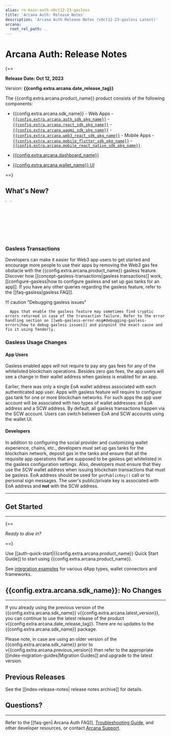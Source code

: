 ```yaml
---
alias: rn-main-auth-vOct12-23-gasless
title: 'Arcana Auth: Release Notes'
description: 'Arcana Auth Release Notes (vOct12-23-gasless Latest)'
arcana:
  root_rel_path: ..
---
```


# Arcana Auth: Release Notes

{==

**Release Date: Oct 12, 2023**  

Version: **{{config.extra.arcana.date_release_tag}}**

The {{config.extra.arcana.product_name}} product consists of the following components:

* {{config.extra.arcana.sdk_name}} 
      - Web Apps 
        - [`{{config.extra.arcana.auth_sdk_pkg_name}}`](https://www.npmjs.com/package/@arcana/auth) 
        - [`{{config.extra.arcana.react_sdk_pkg_name}}`](https://www.npmjs.com/package/@arcana/auth-react)
        - [`{{config.extra.arcana.wagmi_sdk_pkg_name}}`](https://www.npmjs.com/package/@arcana/auth-wagmi) 
        - [`{{config.extra.arcana.web3_react_sdk_pkg_name}}`](https://www.npmjs.com/package/@arcana/auth-web3-react)
      - Mobile Apps
        - [`{{config.extra.arcana.mobile_flutter_sdk_pkg_name}}`](https://pub.dev/packages/arcana_auth_flutter)
        - [`{{config.extra.arcana.mobile_react_native_sdk_pkg_name}}`](https://www.npmjs.com/package/@arcana/auth-react-native)

* [{{config.extra.arcana.dashboard_name}}](https://dashboard.arcana.network/)

* [{{config.extra.arcana.wallet_name}} UI](https://github.com/arcana-network/wallet-ui)

==}

## What's New?

<img src="/img/icon_new_light.png#only-light" alt="New icon" width="3%" /><img src="/img/icon_new_dark.png#only-dark" alt="New icon" width="3%" />

### Gasless Transactions

Developers can make it easier for Web3 app users to get started and encourage more people to use their apps by removing the Web3 gas fee obstacle with the {{config.extra.arcana.product_name}} gasless feature. Discover how [[concept-gasless-transactions|gasless transactions]] work, [[configure-gasless|how to configure gasless and set up gas tanks for an app]]. If you have any other queries regarding the gasless feature, refer to the [[faq-gasless|gasless FAQ]].

!!! caution "Debugging gasless issues"

      Apps that enable the gasless feature may sometimes find cryptic errors returned in case of the transaction failure. Refer to the error handling section on [[web-gasless-error-msg#debugging-gasless-errors|how to debug gasless issues]] and pinpoint the exact cause and fix it using Tenderly.

### Gasless Usage Changes

#### App Users

Gasless enabled apps will not require to pay any gas fees for any of the whitelisted blockchain operations. Besides zero gas fees, the app users will see a change in their wallet address when gasless is enabled for an app.

Earlier, there was only a single EoA wallet address associated with each authenticated app user. Apps with gasless feature will require to configure gas tank for one or more blockchain networks. For such apps the app user account will be associated with two types of wallet addresses: an EoA address and a SCW address. By default, all gasless transactions happen via the SCW account. Users can switch between EoA and SCW accounts using the wallet UI.

#### Developers

In addition to configuring the social provider and customizing wallet experience, chains, etc., developers must set up gas tanks for the blockchain network, deposit gas in the tanks and ensure that all the requisite app operations that are supposed to be gasless get whitelisted in the gasless configuration settings. Also, developers must ensure that they use the SCW wallet address when issuing blockchain transactions that must be gasless. EoA address should be used for `getPublicKey()` call or to personal sign messages. The user's public/private key is associated with EoA address and **not** with the SCW address.

---

## Get Started

---

{==

*Ready to dive in?* 

==}

Use [[auth-quick-start|{{config.extra.arcana.product_name}} Quick Start Guide]] to start using {{config.extra.arcana.product_name}}.

See [integration examples](https://github.com/arcana-network/auth-examples) for various dApp types, wallet connectors and frameworks.

## {{config.extra.arcana.sdk_name}}: No Changes

---

If you already using the previous version of the {{config.extra.arcana.sdk_name}} v{{config.extra.arcana.latest_version}}, you can continue to use the latest release of the product v{{config.extra.arcana.date_release_tag}}. There are no updates to the {{config.extra.arcana.sdk_name}} package.

Please note, in case are using an older version of the {{config.extra.arcana.sdk_name}} prior to v{{config.extra.arcana.previous_version}} then refer to the appropriate [[index-migration-guides|Migration Guides]] and upgrade to the latest version.

## Previous Releases

See the [[index-release-notes| release notes archive]] for details.

## Questions? 

---

Refer to the [[faq-gen| Arcana Auth FAQ]], [Troubleshooting Guide]({{page.meta.arcana.root_rel_path}}/troubleshooting.md), and other developer resources, or contact [Arcana Support]({{page.meta.arcana.root_rel_path}}/support.md).